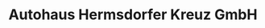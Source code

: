 ---
title: "Autohaus Hermsdorfer Kreuz GmbH"
url: /bad-klosterlausnitz/autohaus-hermsdorfer-kreuz-gmbh/
shop: Autohaus
---